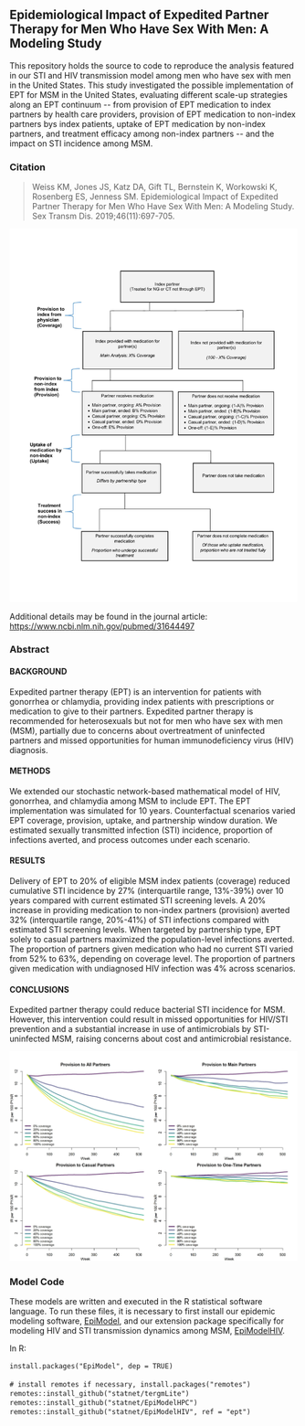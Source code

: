 ## Epidemiological Impact of Expedited Partner Therapy for Men Who Have Sex With Men: A Modeling Study

This repository holds the source to code to reproduce the analysis featured in our STI and HIV transmission model among men who have sex with men in the United States. This study investigated the possible implementation of EPT for MSM in the United States, evaluating different scale-up strategies along an EPT continuum -- from provision of EPT medication to index partners by health care providers, provision of EPT medication to non-index partners bys index patients, uptake of EPT medication by non-index partners, and treatment efficacy among non-index partners -- and the impact on STI incidence among MSM.

### Citation

> Weiss KM, Jones JS, Katz DA, Gift TL, Bernstein K, Workowski K, Rosenberg ES, Jenness SM. Epidemiological Impact of Expedited Partner Therapy for Men Who Have Sex With Men: A Modeling Study. Sex Transm Dis. 2019;46(11):697-705.

<img src="https://github.com/EpiModel/EPT/raw/master/analysis/Fig1.png">

Additional details may be found in the journal article: https://www.ncbi.nlm.nih.gov/pubmed/31644497

### Abstract

#### BACKGROUND
Expedited partner therapy (EPT) is an intervention for patients with gonorrhea or chlamydia, providing index patients with prescriptions or medication to give to their partners. Expedited partner therapy is recommended for heterosexuals but not for men who have sex with men (MSM), partially due to concerns about overtreatment of uninfected partners and missed opportunities for human immunodeficiency virus (HIV) diagnosis.

#### METHODS
We extended our stochastic network-based mathematical model of HIV, gonorrhea, and chlamydia among MSM to include EPT. The EPT implementation was simulated for 10 years. Counterfactual scenarios varied EPT coverage, provision, uptake, and partnership window duration. We estimated sexually transmitted infection (STI) incidence, proportion of infections averted, and process outcomes under each scenario.

#### RESULTS
Delivery of EPT to 20% of eligible MSM index patients (coverage) reduced cumulative STI incidence by 27% (interquartile range, 13%-39%) over 10 years compared with current estimated STI screening levels. A 20% increase in providing medication to non-index partners (provision) averted 32% (interquartile range, 20%-41%) of STI infections compared with estimated STI screening levels. When targeted by partnership type, EPT solely to casual partners maximized the population-level infections averted. The proportion of partners given medication who had no current STI varied from 52% to 63%, depending on coverage level. The proportion of partners given medication with undiagnosed HIV infection was 4% across scenarios.

#### CONCLUSIONS
Expedited partner therapy could reduce bacterial STI incidence for MSM. However, this intervention could result in missed opportunities for HIV/STI prevention and a substantial increase in use of antimicrobials by STI-uninfected MSM, raising concerns about cost and antimicrobial resistance.

<img src="https://github.com/EpiModel/EPT/raw/master/analysis/Fig2.png">

### Model Code

These models are written and executed in the R statistical software language. To run these files, it is necessary to first install our epidemic modeling software, [EpiModel](http://epimodel.org/), and our extension package specifically for modeling HIV and STI transmission dynamics among MSM, [EpiModelHIV](http://github.com/statnet/EpiModelHIV).

In R:
```
install.packages("EpiModel", dep = TRUE)

# install remotes if necessary, install.packages("remotes")
remotes::install_github("statnet/tergmLite")
remotes::install_github("statnet/EpiModelHPC")
remotes::install_github("statnet/EpiModelHIV", ref = "ept")
```

